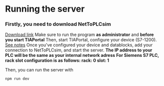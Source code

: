 # Running the server
### Firstly, you need to download NetToPLCsim 
[Download link](https://nettoplcsim.sourceforge.net/)
Make sure to run the program **as administrator** and **before you start TIAPortal**
Then, start TIAPortal, configure your device (S7-1200).
[See notes](https://snap7.sourceforge.net/snap7_client.html#1200_1500)
Once you've configured your device and datablocks, add your connection to NetToPLCsim, and start the server.
**The IP address to your PLC will be the same as your internal network adress**
**For Siemens S7 PLC, rack slot configuration is as follows:
rack: 0
slot: 1**

Then, you can run the server with

    npm run dev
    

